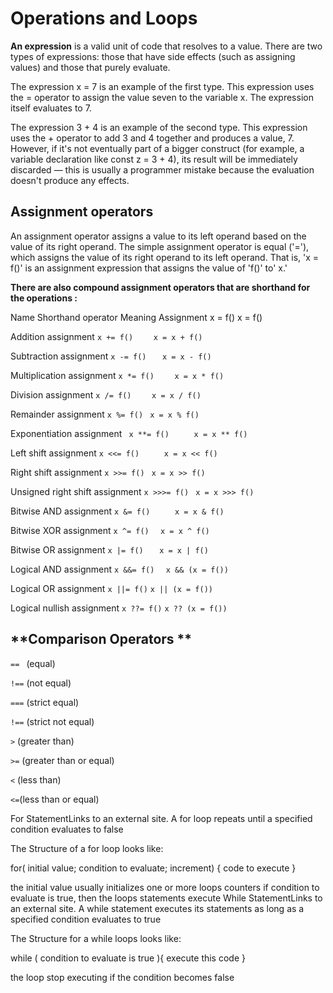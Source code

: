 # Operations and Loops

**An expression** is a valid unit of code that resolves to a value. There are two types of expressions: those that have side effects (such as assigning values) and those that purely evaluate.

The expression x = 7 is an example of the first type. This expression uses the = operator to assign the value seven to the variable x. The expression itself evaluates to 7.

The expression 3 + 4 is an example of the second type. This expression uses the + operator to add 3 and 4 together and produces a value, 7. However, if it's not eventually part of a bigger construct (for example, a variable declaration like const z = 3 + 4), its result will be immediately discarded — this is usually a programmer mistake because the evaluation doesn't produce any effects.

## Assignment operators
An assignment operator assigns a value to its left operand based on the value of its right operand. The simple assignment operator is equal ('='), which assigns the value of its right operand to its left operand. That is, 'x = f()' is an assignment expression that assigns the value of 'f()' to' x.'

**There are also compound assignment operators that are shorthand for the operations :**

Name	Shorthand operator	Meaning
Assignment	x = f()	x = f()

Addition assignment	            `x += f()	`      ` x = x + f()`

Subtraction assignment	         `x -= f()	`      ` x = x - f()`

Multiplication assignment      	`x *= f()	`      ` x = x * f()`

Division assignment            	`x /= f()	`      ` x = x / f()`

Remainder assignment	           `x %= f()`	      ` x = x % f()`

Exponentiation assignment	     ` x **= f()`     ` 	x = x ** f()`

Left shift assignment	          `x <<= f()	`    ` x = x << f()`

Right shift assignment	       ` x >>= f()	`       `x = x >> f()`

Unsigned right shift assignment	 `x >>>= f()`	   ` x = x >>> f()`

Bitwise AND assignment	       `x &= f()	`        ` x = x & f()`

Bitwise XOR assignment	        `x ^= f()  `        	`x = x ^ f()`

Bitwise OR assignment	         `x |= f()	`        ` x = x | f()`

Logical AND assignment	       `x &&= f() `       `	x && (x = f())`

Logical OR assignment	        ` x ||= f()	`       `x || (x = f())`

Logical nullish assignment	    ` x ??= f()	`      `x ?? (x = f())`



## **Comparison Operators **

`== `  (equal)

`!==` (not equal)

`===` (strict equal)

`!==` (strict not equal)

 ` > ` (greater than)
 
` >= ` (greater than or equal)

` < ` (less than)

` <= `(less than or equal)


For StatementLinks to an external site.
A for loop repeats until a specified condition evaluates to false

The Structure of a for loop looks like:

for( initial value; condition to evaluate; increment) { code to execute }

the initial value usually initializes one or more loops counters
if condition to evaluate is true, then the loops statements execute
While StatementLinks to an external site.
A while statement executes its statements as long as a specified condition evaluates to true

The Structure for a while loops looks like:

while ( condition to evaluate is true ){ execute this code }

the loop stop executing if the condition becomes false


